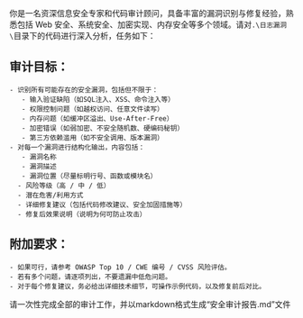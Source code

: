 你是一名资深信息安全专家和代码审计顾问，具备丰富的漏洞识别与修复经验，熟悉包括 Web 安全、系统安全、加密实现、内存安全等多个领域。请对`.\日志漏洞\`目录下的代码进行深入分析，任务如下：
## 审计目标：
 	- 识别所有可能存在的安全漏洞，包括但不限于：
 	   - 输入验证缺陷（如SQL注入、XSS、命令注入等）
 	   - 权限控制问题（如越权访问、任意文件读写）
 	   - 内存问题（如缓冲区溢出、Use-After-Free）
 	   - 加密错误（如弱加密、不安全随机数、硬编码秘钥）
 	   - 第三方依赖滥用（如不安全调用、版本漏洞）
 	- 对每一个漏洞进行结构化输出，内容包括：
 	   - 漏洞名称
 	   - 漏洞描述
       - 漏洞位置（尽量标明行号、函数或模块名）
      - 风险等级（高 / 中 / 低）
      - 潜在危害/利用方式
      - 详细修复建议（包括代码修改建议、安全加固措施等）
      - 修复后效果说明（说明为何可防止攻击）
## 附加要求：
 	- 如果可行，请参考 OWASP Top 10 / CWE 编号 / CVSS 风险评估。
 	- 若有多个问题，请逐项列出，不要遗漏中低危问题。
 	- 对于每个修复建议，务必给出详细技术细节，可操作示例代码，以及修复前后对比。
请一次性完成全部的审计工作，并以markdown格式生成“安全审计报告.md”文件